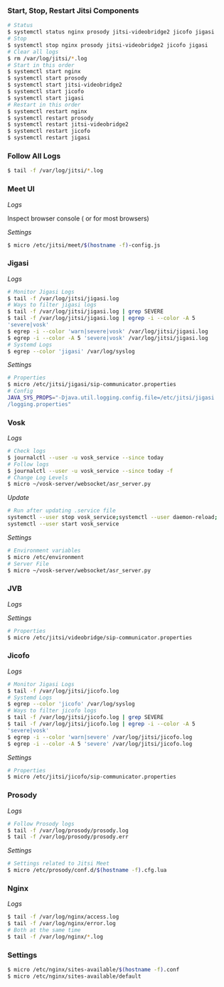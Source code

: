 

### Start, Stop, Restart Jitsi Components

```bash
# Status
$ systemctl status nginx prosody jitsi-videobridge2 jicofo jigasi
# Stop
$ systemctl stop nginx prosody jitsi-videobridge2 jicofo jigasi
# Clear all logs
$ rm /var/log/jitsi/*.log
# Start in this order
$ systemctl start nginx
$ systemctl start prosody 
$ systemctl start jitsi-videobridge2
$ systemctl start jicofo
$ systemctl start jigasi
# Restart in this order
$ systemctl restart nginx
$ systemctl restart prosody 
$ systemctl restart jitsi-videobridge2
$ systemctl restart jicofo
$ systemctl restart jigasi
```

### Follow All Logs

```bash
$ tail -f /var/log/jitsi/*.log
```

### Meet UI

*Logs*

Inspect browser console (<Ctrl-I> or <Cmd-I> for most browsers)

*Settings*

```bash
$ micro /etc/jitsi/meet/$(hostname -f)-config.js
```

### Jigasi

*Logs*

```bash
# Monitor Jigasi Logs
$ tail -f /var/log/jitsi/jigasi.log
# Ways to filter jigasi logs
$ tail -f /var/log/jitsi/jigasi.log | grep SEVERE
$ tail -f /var/log/jitsi/jigasi.log | egrep -i --color -A 5 
'severe|vosk'
$ egrep -i --color 'warn|severe|vosk' /var/log/jitsi/jigasi.log
$ egrep -i --color -A 5 'severe|vosk' /var/log/jitsi/jigasi.log
# Systemd Logs
$ egrep --color 'jigasi' /var/log/syslog
```

*Settings*

```bash
# Properties
$ micro /etc/jitsi/jigasi/sip-communicator.properties
# Config
JAVA_SYS_PROPS="-Djava.util.logging.config.file=/etc/jitsi/jigasi
/logging.properties"
```

### Vosk

*Logs*

```bash
# Check logs
$ journalctl --user -u vosk_service --since today
# Follow logs
$ journalctl --user -u vosk_service --since today -f
# Change Log Levels
$ micro ~/vosk-server/websocket/asr_server.py
```

*Update*

```bash
# Run after updating .service file
systemctl --user stop vosk_service;systemctl --user daemon-reload;
systemctl --user start vosk_service
```

*Settings*

```bash
# Environment variables
$ micro /etc/environment
# Server File
$ micro ~/vosk-server/websocket/asr_server.py
```


### JVB

*Logs*

*Settings*

```bash
# Properties
$ micro /etc/jitsi/videobridge/sip-communicator.properties
```

### Jicofo

*Logs*

```bash
# Monitor Jigasi Logs
$ tail -f /var/log/jitsi/jicofo.log
# Systemd Logs
$ egrep --color 'jicofo' /var/log/syslog
# Ways to filter jicofo logs
$ tail -f /var/log/jitsi/jicofo.log | grep SEVERE
$ tail -f /var/log/jitsi/jicofo.log | egrep -i --color -A 5 
'severe|vosk'
$ egrep -i --color 'warn|severe' /var/log/jitsi/jicofo.log
$ egrep -i --color -A 5 'severe' /var/log/jitsi/jicofo.log
```

*Settings*

```bash
# Properties
$ micro /etc/jitsi/jicofo/sip-communicator.properties
```

### Prosody

*Logs*

```bash
# Follow Prosody logs
$ tail -f /var/log/prosody/prosody.log
$ tail -f /var/log/prosody/prosody.err
```

*Settings*

```bash
# Settings related to Jitsi Meet
$ micro /etc/prosody/conf.d/$(hostname -f).cfg.lua
```

### Nginx

*Logs*

```bash
$ tail -f /var/log/nginx/access.log
$ tail -f /var/log/nginx/error.log
# Both at the same time
$ tail -f /var/log/nginx/*.log
```

### Settings

```bash
$ micro /etc/nginx/sites-available/$(hostname -f).conf
$ micro /etc/nginx/sites-available/default
```